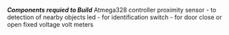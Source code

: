 ***Components requied to Build***
Atmega328 controller
proximity sensor - to detection of nearby objects
led - for identification
switch - for door close or open
fixed voltage
volt meters

